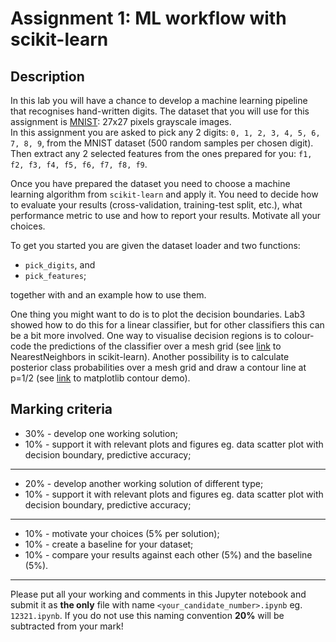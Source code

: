# Assignment 1: ML workflow with scikit-learn
## Description
In this lab you will have a chance to develop a machine learning pipeline that recognises hand-written digits. The dataset that you will use for this assignment is [MNIST](http://yann.lecun.com/exdb/mnist/): 27x27 pixels grayscale images.  
In this assignment you are asked to pick any 2 digits: `0, 1, 2, 3, 4, 5, 6, 7, 8, 9`, from the MNIST dataset (500 random samples per chosen digit). Then extract any 2 selected features from the ones prepared for you: `f1, f2, f3, f4, f5, f6, f7, f8, f9`.

Once you have prepared the dataset you need to choose a machine learning algorithm from `scikit-learn` and apply it. You need to decide how to evaluate your results (cross-validation, training-test split, etc.), what performance metric to use and how to report your results. Motivate all your choices.

To get you started you are given the dataset loader and two functions:
* `pick_digits`, and
* `pick_features`;

together with and an example how to use them.

One thing you might want to do is to plot the decision boundaries. Lab3 showed how to do this for a linear classifier, but for other classifiers this can be a bit more involved. One way to visualise decision regions is to colour-code the predictions of the classifier over a mesh grid (see [link](http://scikit-learn.org/stable/auto_examples/neighbors/plot_classification.html#sphx-glr-auto-examples-neighbors-plot-classification-py) to NearestNeighbors in scikit-learn). Another possibility is to calculate posterior class probabilities over a mesh grid and draw a contour line at p=1/2 (see [link](http://matplotlib.org/examples/pylab_examples/contour_demo.html) to matplotlib contour demo).

## Marking criteria
* 30% - develop one working solution;
* 10% - support it with relevant plots and figures eg. data scatter plot with decision boundary, predictive accuracy;

---

* 20% - develop another working solution of different type;
* 10% - support it with relevant plots and figures eg. data scatter plot with decision boundary, predictive accuracy;

---

* 10% - motivate your choices (5% per solution);
* 10% - create a baseline for your dataset;
* 10% - compare your results against each other (5%) and the baseline (5%).

---

Please put all your working and comments in this Jupyter notebook and submit it as **the only** file with name `<your_candidate_number>.ipynb` eg. `12321.ipynb`. If you do not use this naming convention **20%** will be subtracted from your mark!
